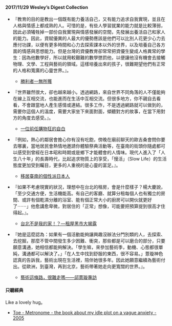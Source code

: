 #### 2017/11/29 Wesley’s Digest Collection

- 『教育的目的是教出一個既有能力養活自己，又有能力追求自我實現，並且在人格與情感上都成熟的人。可惜的是，有些人學習就業的能力就是比較薄弱，因此必須犧牲掉一部份自我實現與情感發展的空間，先發展出養活自己和家人的能力。因此，資賦優異的人最大的優勢應該是他們可以比別人花更少心力去應付功課，以便有更多時間和心力去探索課本以外的世界，以及培養自己各方面的情感與思想能力。但是台灣的資優教育卻常常把資優生變成人格異常的學生：因為他數學好，所以就用較艱難的數學懲罰他，以便讓他沒有機會去接觸物理、文學、工程與藝術的領域。這樣培養出來的孩子，很難期望他們有正常的人格和寬廣的心靈世界。』。
  - [勝利者一無所獲](https://mhperng.blogspot.tw/2015/04/blog-post_97.html?m=1)
  
- 『世界雖然很大，卻也越來越小。透過網路，來自世界不同角落的人不僅能夠在線上互相交流，也能進而在生活中互相交流。但很多地方，你不親自去看看，不會跟當地人產生感情或連結。很多工作，不是透過網路就可以做到的，需要你這個人的溫度，需要大家坐下來面對面，傾聽對方的故事，在當下用對方的角度去感受。』。
  - [一位前任購物狂的自白](https://www.mydesy.com/shopaholic)
  
- 『例如，熱心的鄰居會擔心你有沒有吃飽，傍晚在廟前聊天的歐吉桑會問你要去哪裏，當地居民會熱情地邀請你體驗祭典活動等，在臺南的街頭你隨處都可以感受到曾經在日本昭和時期或是鄉下才能體會的人情味。現代人進入了「人生八十年」的長壽時代，比起追求物質上的享受，「慢活」（Slow Life）的生活態度更加受到矚目，更多的人重視的是心靈的富足。』。
  - [移居臺南的個性派日本人](http://www.nippon.com/hk/column/g00263/)
  
- 『如果不考慮現實的狀況，理想中在台北的租房，會是什麼樣子？楊大慶說，「至少交通方便，生活機能高。有自己的客廳、就算分租每個人也有獨立的房間、或許有個乾濕分離的浴室、能有個正常大小的廚房可以開伙就更好了⋯⋯」他愈講愈卑微，對居住的「正常」想像，可能要把預算提到很高才住得起。』。
  - [台北不是我的家！？—租屋黑市大揭露](https://www.mirrormedia.mg/projects/rent-house/)


- 『她是這麼認為：如果有一個活動能夠讓興趣沒辦法分門別類的人，去探索、去挖掘，那麼不管中間發生多少困難、衝突，那些都是可以磨合的部分，只要願意溝通，她相信都能夠解決。「學生嘛，來參加藝術季，動機、心態都很單純，溝通都可以解決了。」「在人生中找到舒服的東西，很不容易。」薏璇神色認真的告訴我，藝術出現在生活裡，陪伴她很多年。因此她願意繼續為藝術付出。從歐洲，到臺灣，再到北京，藝術帶著她走向更寬闊的世界。』。
  - [藝術這條路，很難走嗎——邱薏璇專訪](https://flipermag.com/2017/10/26/art-38/)





#### 只聽經典
Like a lovely hug。
- [Toe - Metronome - the book about my idle plot on a vague anxiety - 2005](https://www.youtube.com/watch?v=3CibBtq_7Pw)